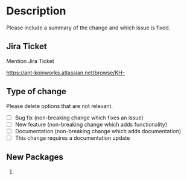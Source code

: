 # Description

Please include a summary of the change and which issue is fixed.

## Jira Ticket

Mention Jira Ticket

https://ant-koinworks.atlassian.net/browse/KH-<ID>

## Type of change

Please delete options that are not relevant.

- [ ] Bug fix (non-breaking change which fixes an issue)
- [ ] New feature (non-breaking change which adds functionality)
- [ ] Documentation (non-breaking change which adds documentation)
- [ ] This change requires a documentation update

## New Packages

1.
